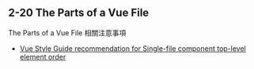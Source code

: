 ## 2-20 The Parts of a Vue File

The Parts of a Vue File 相關注意事項

- [Vue Style Guide recommendation for Single-file component top-level element order](https://vuejs.org/style-guide/rules-recommended.html#single-file-component-top-level-element-order)
